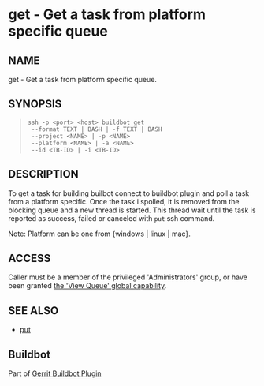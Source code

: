 get - Get a task from platform specific queue
=============================================

NAME
----
get - Get a task from platform specific queue.

SYNOPSIS
--------
>     ssh -p <port> <host> buildbot get
>      --format TEXT | BASH | -f TEXT | BASH
>      --project <NAME> | -p <NAME>
>      --platform <NAME> | -a <NAME>
>      --id <TB-ID> | -i <TB-ID>

DESCRIPTION
-----------
To get a task for building builbot connect to buildbot plugin and
poll a task from a platform specific. Once the task i spolled, it
is removed from the blocking queue and a new thread is started.
This thread wait until the task is reported as success, failed or 
canceled with `put` ssh command.

Note: Platform can be one from {windows | linux | mac}.

ACCESS
------
Caller must be a member of the privileged 'Administrators' group,
or have been granted [the 'View Queue' global capability][1].

[1]: ../../../Documentation/access-control.html#capability_viewQueue

SEE ALSO
--------

* [put](cmd-put.html)

Buildbot
--------
Part of [Gerrit Buildbot Plugin](index.html)